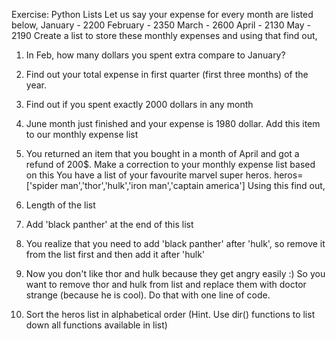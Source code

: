 Exercise: Python Lists
Let us say your expense for every month are listed below,
January - 2200
February - 2350
March - 2600
April - 2130
May - 2190
Create a list to store these monthly expenses and using that find out,

1. In Feb, how many dollars you spent extra compare to January?
2. Find out your total expense in first quarter (first three months) of the year.
3. Find out if you spent exactly 2000 dollars in any month
4. June month just finished and your expense is 1980 dollar. Add this item to our monthly expense list
5. You returned an item that you bought in a month of April and
got a refund of 200$. Make a correction to your monthly expense list
based on this
You have a list of your favourite marvel super heros.
heros=['spider man','thor','hulk','iron man','captain america']
Using this find out,

1. Length of the list
2. Add 'black panther' at the end of this list
3. You realize that you need to add 'black panther' after 'hulk',
   so remove it from the list first and then add it after 'hulk'
4. Now you don't like thor and hulk because they get angry easily :)
   So you want to remove thor and hulk from list and replace them with doctor strange (because he is cool).
   Do that with one line of code.
5. Sort the heros list in alphabetical order (Hint. Use dir() functions to list down all functions available in list)